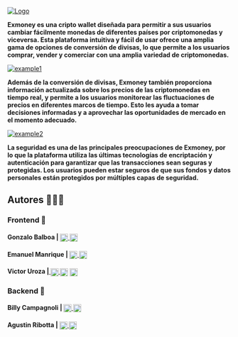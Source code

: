 [![Logo](https://i.imgur.com/8cuKqx5.png "Logo")](https://i.imgur.com/8cuKqx5.png "Logo")

**Exmoney es una cripto wallet diseñada para permitir a sus usuarios cambiar fácilmente monedas de diferentes países por criptomonedas y viceversa. Esta plataforma intuitiva y fácil de usar ofrece una amplia gama de opciones de conversión de divisas, lo que permite a los usuarios comprar, vender y comerciar con una amplia variedad de criptomonedas.**

[![example1](https://i.imgur.com/5LzaJOj.png "example1")](https://i.imgur.com/5LzaJOj.png "example1")

**Además de la conversión de divisas, Exmoney también proporciona información actualizada sobre los precios de las criptomonedas en tiempo real, y permite a los usuarios monitorear las fluctuaciones de precios en diferentes marcos de tiempo. Esto les ayuda a tomar decisiones informadas y a aprovechar las oportunidades de mercado en el momento adecuado.**

[![example2](https://i.imgur.com/om7NRzK.jpg "example2")](https://i.imgur.com/om7NRzK.jpg"example2")

**La seguridad es una de las principales preocupaciones de Exmoney, por lo que la plataforma utiliza las últimas tecnologías de encriptación y autenticación para garantizar que las transacciones sean seguras y protegidas. Los usuarios pueden estar seguros de que sus fondos y datos personales están protegidos por múltiples capas de seguridad.**

## Autores 👨🏼‍💻
### Frontend 🎨
#### Gonzalo Balboa | <a href="https://linkedin.com/in/gonzalo-david-balboa-0a234522a"> <img width="18px" align="center" src="https://raw.githubusercontent.com/rahulbanerjee26/githubAboutMeGenerator/main/icons/linked-in-alt.svg" style="max-width: 100%;"> <a href="https://www.github.com/ezkript"> <img width="18px" align="center" src="https://raw.githubusercontent.com/rahulbanerjee26/githubAboutMeGenerator/main/icons/github.svg" style="max-width: 100%;"></a>

#### Emanuel Manrique | <a href="https://www.linkedin.com/in/emanuel-manrique-dev/"> <img width="18px" align="center" src="https://raw.githubusercontent.com/rahulbanerjee26/githubAboutMeGenerator/main/icons/linked-in-alt.svg" style="max-width: 100%;"> <a href="https://www.github.com/Lu-deng"><img width="18px" align="center" src="https://raw.githubusercontent.com/rahulbanerjee26/githubAboutMeGenerator/main/icons/github.svg" style="max-width: 100%;"></a>

#### Victor Uroza |<a href="https://www.linkedin.com/in/vuroza/" rel="nofollow"> <img width="18px" align="center" src="https://raw.githubusercontent.com/rahulbanerjee26/githubAboutMeGenerator/main/icons/linked-in-alt.svg" style="max-width: 100%;"><a href="https://www.twitter.com/Dev_Vikk" rel="nofollow"> <img width="18px" align="center" src="https://raw.githubusercontent.com/rahulbanerjee26/githubAboutMeGenerator/main/icons/twitter.svg" style="max-width: 100%;"></a> <a href="https://www.github.com/viktorkrill"> <img width="18px" align="center" src="https://raw.githubusercontent.com/rahulbanerjee26/githubAboutMeGenerator/main/icons/github.svg" style="max-width: 100%;"></a>

### Backend 🤖
#### Billy Campagnoli | <a href="https://www.linkedin.com/in/billy-campagnoli-221621223/"> <img width="18px" align="center" src="https://raw.githubusercontent.com/rahulbanerjee26/githubAboutMeGenerator/main/icons/linked-in-alt.svg" style="max-width: 100%;"> <a href="https://www.github.com/Bfix40"> <img width="18px" align="center" src="https://raw.githubusercontent.com/rahulbanerjee26/githubAboutMeGenerator/main/icons/github.svg" style="max-width: 100%;"></a>


#### Agustin Ribotta | <a href="https://www.linkedin.com/in/agustin-ribotta-04043820b/"> <img width="18px" align="center" src="https://raw.githubusercontent.com/rahulbanerjee26/githubAboutMeGenerator/main/icons/linked-in-alt.svg" style="max-width: 100%;"> <a href="https://www.github.com/AgustinRibotta"> <img width="18px" align="center" src="https://raw.githubusercontent.com/rahulbanerjee26/githubAboutMeGenerator/main/icons/github.svg" style="max-width: 100%;"></a>
